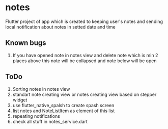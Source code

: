 # notes

Flutter project of app which is created to keeping user's notes and sending local notification about notes in setted date and time

## Known bugs

1. If you have opened note in notes view and delete note which is min 2 places above this note will be collapsed and note below will be open

## ToDo

1. Sorting notes in notes view
2. standart note creating view or notes creating view based on stepper widget
3. use flutter_native_spalsh to create spash screen
4. list notes and NoteListItem as element of this list
5. repeating notifications
6. check all stuff in notes_service.dart
